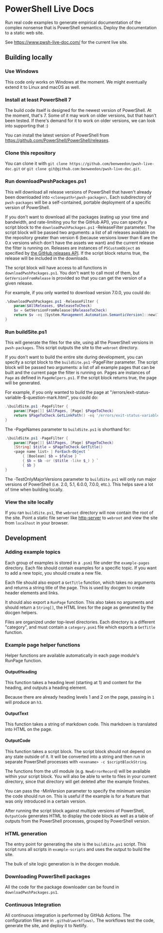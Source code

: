 # PowerShell Live Docs

Run real code examples to generate empirical documentation of the complex
nonsense that is PowerShell semantics. Deploy the documentation to a static web
site.

See <https://www.pwsh-live-doc.com/> for the current live site.

## Building locally

### Use Windows

This code only works on Windows at the moment. We might eventually extend it to
Linux and macOS as well.

### Install at least PowerShell 7

The build code itself is designed for the newest version of PowerShell. At the
moment, that's 7. Some of it may work on older versions, but that hasn't been
tested. If there's demand for it to work on older versions, we can look into
supporting that :)

You can install the latest version of PowerShell from
<https://github.com/PowerShell/PowerShell/releases>.

### Clone this repository

You can clone it with `git clone
https://github.com/benweedon/pwsh-live-doc.git` or `git clone
git@github.com:benweedon/pwsh-live-doc.git`.

### Run downloadPwshPackages.ps1

This will download all release versions of PowerShell that haven't already been
downloaded into `<clonepath>\pwsh-packages\`. Each subdirectory of
`pwsh-packages` will be a self-contained, portable deployment of a specific
version of PowerShell.

If you don't want to download all the packages (eating up your time and
bandwidth, and rate-limiting you for the GitHub API), you can specify a script
block to the `downloadPwshPackages.ps1` -ReleaseFilter parameter. The script
block will be passed two arguments: a list of all releases available on the
repository greater than version 6 (because versions lower than 6 are the 0.x
versions which don't have the assets we want) and the current release the
filter is running on. Releases are instances of `PSCustomObject` as specified
by [the GitHub releases
API](https://developer.github.com/v3/repos/releases/#list-releases-for-a-repository).
If the script block returns true, the release will be included in the
downloads.

The script block will have access to all functions in
`downloadPwshPackages.ps1`. You don't want to call most of them, but
`GetVersionFromRelease` is provided so that you can get the version of a given
release.

For example, if you only wanted to download version 7.0.0, you could do:

```powershell
.\downloadPwshPackages.ps1 -ReleaseFilter {
    param($AllReleases, $ReleaseToCheck)
    $v = GetVersionFromRelease($ReleaseToCheck)
    return $v -eq [System.Management.Automation.SemanticVersion]::new(7, 0, 0)
}
```

### Run buildSite.ps1

This will generate the files for the site, using all the PowerShell versions in
`pwsh-packages`. This script outputs the site to the `webroot` directory.

If you don't want to build the entire site during development, you can specify
a script block to the `buildSite.ps1` -PageFilter parameter. The script block
will be passed two arguments: a list of all example pages that can be built and
the current page the filter is running on. Pages are instances of `Page` as
defined in `PageHelpers.ps1`. If the script block returns true, the page will
be generated.

For example, if you only wanted to build the page at
"/errors/exit-status-variable-$-question-mark.html", you could do:

```powershell
.\buildSite.ps1 -PageFilter {
    param([Page[]] $AllPages, [Page] $PageToCheck)
    return $PageToCheck.GetLinkPath() -eq '/errors/exit-status-variable-$-question-mark.html'
}
```

The -PageNames parameter to `buildSite.ps1` is shorthand for:

```powershell
.\buildSite.ps1 -PageFilter {
    param([Page[]] $AllPages, [Page] $PageToCheck)
    [String] $title = $PageToCheck.GetTitle()
    <page name list> | ForEach-Object `
        { [Boolean] $b = $false } `
        { $b = $b -or ($title -like $_) } `
        { $b }
}
```

The -TestOnlyMajorVersions parameter to `buildSite.ps1` will only run major
versions of PowerShell (i.e. 2.0, 5.1, 6.0.0, 7.0.0, etc.). This helps save a
lot of time when building locally.

### View the site locally

If you ran `buildSite.ps1`, the `webroot` directory will now contain the root
of the site. Point a static file server like
[http-server](https://www.npmjs.com/package/http-server) to `webroot` and view
the site from `localhost` in your browser.

## Development

### Adding example topics

Each group of examples is stored in a `.psm1` file under the `example-pages`
directory. Each file should contain examples for a specific topic. If you want
to add a new topic, you should create a new file.

Each file should also export a `GetTitle` function, which takes no arguments
and returns a string title of the page. This is used by docgen to create header
elements and links.

It should also export a `RunPage` function. This also takes no arguments and
should return a `String[]`, the HTML lines for the page as generated by the
docgen helpers.

Files are organized under top-level directories. Each directory is a different
"category", and must contain a `category.psm1` file which exports a `GetTitle`
function.

### Example page helper functions

Helper functions are available automatically in each page module's RunPage
function.

#### OutputHeading

This function takes a heading level (starting at 1) and content for the
heading, and outputs a heading element.

Because there are already heading levels 1 and 2 on the page, passing in `1`
will produce an `h3`.

#### OutputText

This function takes a string of markdown code. This markdown is translated into
HTML on the page.

#### OutputCode

This function takes a script block. The script block should not depend on any
state outside of it. It will be converted into a string and then run in
separate PowerShell processes with `<exename> -c $scriptBlockString`.

The functions from the util module (e.g. `NewErrorRecord`) will be available
within your script block. You will also be able to write to files in your
current directory, since that directory will get deleted after the example
finishes.

You can pass the -MinVersion parameter to specify the minimum version the code
should run on. This is useful if the example is for a feature that was only
introduced in a certain version.

After running the script block against multiple versions of PowerShell,
`OutputCode` generates HTML to display the code block as well as a table of
outputs from the PowerShell processes, grouped by PowerShell version.

### HTML generation

The entry point for generating the site is the `buildSite.ps1` script. This
script runs all scripts in `example-scripts` and uses the output to build the
site.

The bulk of site logic generation is in the docgen module.

### Downloading PowerShell packages

All the code for the package downloader can be found in
`downloadPwshPackages.ps1`.

### Continuous Integration

All continuous integration is performed by GitHub Actions. The configuration
files are in `.github\workflows\`. The workflows test the code, generate the
site, and deploy it to Netlify.

